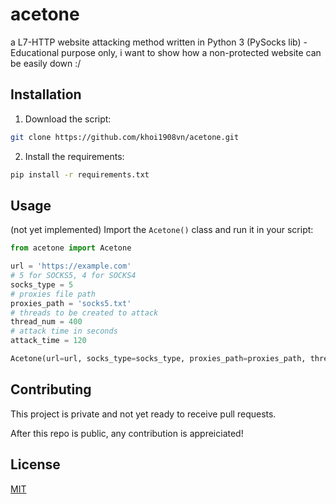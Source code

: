 # acetone

a L7-HTTP website attacking method written in Python 3 (PySocks lib) - Educational purpose only, i want to show how a non-protected website can be easily down :/

## Installation

1. Download the script:
```bash
git clone https://github.com/khoi1908vn/acetone.git
```
2. Install the requirements:
```bash
pip install -r requirements.txt
```

## Usage
(not yet implemented) 
Import the ``Acetone()`` class and run it in your script:

```python
from acetone import Acetone

url = 'https://example.com'
# 5 for SOCKS5, 4 for SOCKS4 
socks_type = 5
# proxies file path
proxies_path = 'socks5.txt'
# threads to be created to attack
thread_num = 400
# attack time in seconds
attack_time = 120

Acetone(url=url, socks_type=socks_type, proxies_path=proxies_path, thread_num=thread_num, attack_time=attack_time)
```

## Contributing

This project is private and not yet ready to receive pull requests.

After this repo is public, any contribution is appreiciated!

## License

[MIT](https://choosealicense.com/licenses/mit/)
